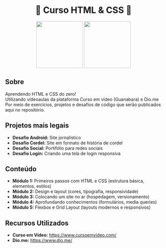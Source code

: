 <div align="center">
  <p align="center">
    <h1>📖 Curso HTML & CSS 📖</h1>
    <img height="150" width="150" src="https://cdn.jsdelivr.net/gh/devicons/devicon@latest/icons/html5/html5-original-wordmark.svg" />
    <img height="150" width="150" src="https://cdn.jsdelivr.net/gh/devicons/devicon@latest/icons/css3/css3-original-wordmark.svg" />
</div>       


## Sobre 
Aprendendo HTML e CSS do zero! <br>
Utilizando videoaulas da plataforma Curso em vídeo (Guanabara) e Dio.me <br>
Por meio de exercícios, projetos e desafios de código que serão publicados aqui no repositório.

## Projetos mais legais
* **Desafio Android:** Site jornalístico
* **Desafio Cordel:** Site em formato de história de cordel
* **Desafio Social:** Portifólio para redes sociais
* **Desafio Login:** Criando uma tela de login responsiva  

## Conteúdo
* **Módulo 1:** Primeiros passos com HTML e CSS (estrutura básica, elementos, estilos)
* **Módulo 2:** Design e layout (cores, tipografia, responsividade)
* **Módulo 3:** Colocando um site no ar (hospedagem, versionamento)
* **Módulo 4:** Aprofundando conhecimentos (formulários, media queries)
* **Módulo 5:** Flexbox e Grid Layout (layouts modernos e responsivos)


## Recursos Utilizados
* **Curso em Vídeo:** https://www.cursoemvideo.com/
* **Dio.me:** https://www.dio.me/


